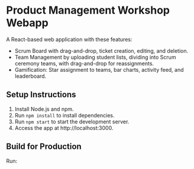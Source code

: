 # Product Management Workshop Webapp

A React-based web application with these features:

- Scrum Board with drag-and-drop, ticket creation, editing, and deletion.
- Team Management by uploading student lists, dividing into Scrum ceremony teams, with drag-and-drop for reassignments.
- Gamification: Star assignment to teams, bar charts, activity feed, and leaderboard.

## Setup Instructions

1. Install Node.js and npm.
2. Run `npm install` to install dependencies.
3. Run `npm start` to start the development server.
4. Access the app at http://localhost:3000.

## Build for Production

Run:

